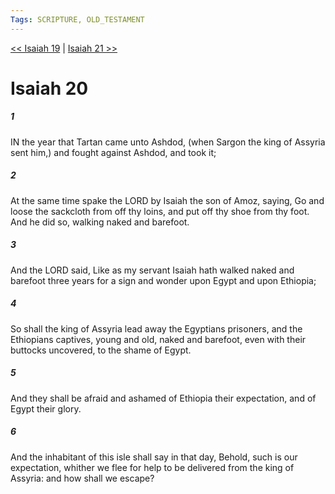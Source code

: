 ```yaml
---
Tags: SCRIPTURE, OLD_TESTAMENT
---
```


[<< Isaiah 19](OLD_TESTAMENT/23_Isaiah/Isaiah_19.md) | [Isaiah 21 >>](OLD_TESTAMENT/23_Isaiah/Isaiah_21.md)

# Isaiah 20

##### 1
 IN the year that Tartan came unto Ashdod, (when Sargon the king of Assyria sent him,) and fought against Ashdod, and took it;
##### 2
 At the same time spake the LORD by Isaiah the son of Amoz, saying, Go and loose the sackcloth from off thy loins, and put off thy shoe from thy foot.  And he did so, walking naked and barefoot.
##### 3
 And the LORD said, Like as my servant Isaiah hath walked naked and barefoot three years for a sign and wonder upon Egypt and upon Ethiopia;
##### 4
 So shall the king of Assyria lead away the Egyptians prisoners, and the Ethiopians captives, young and old, naked and barefoot, even with their buttocks uncovered, to the shame of Egypt.
##### 5
 And they shall be afraid and ashamed of Ethiopia their expectation, and of Egypt their glory.
##### 6
 And the inhabitant of this isle shall say in that day, Behold, such is our expectation, whither we flee for help to be delivered from the king of Assyria: and how shall we escape?
